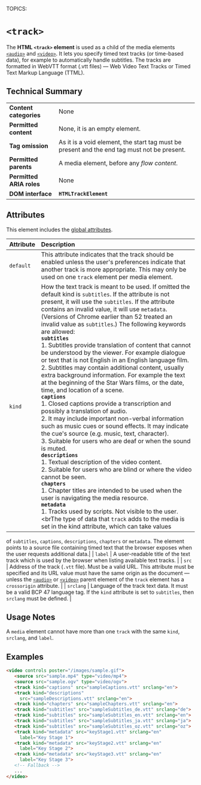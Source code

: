 TOPICS: <track>

# `<track>`

The **HTML `<track>` element** is used as a child of the media elements [`<audio>`](/en/webfrontend/<audio>)
and [`<video>`](/en/webfrontend/<video>). It lets you specify timed text tracks (or time-based data),
for example to automatically handle subtitles. The tracks are formatted in WebVTT format
(.vtt files) — Web Video Text Tracks or Timed Text Markup Language (TTML).

## Technical Summary

|  |  |
| :-- | :-- |
| **Content categories** | None |
| **Permitted content** | None, it is an empty element. |
| **Tag omission** | As it is a void element, the start tag must be present and the end tag must not be present. |
| **Permitted parents** | A media element, before any *flow content*. |
| **Permitted ARIA roles** | None |
| **DOM interface** | **`HTMLTrackElement`** |

## Attributes

This element includes the [global attributes](/en/webfrontend/HTML_Global_Attributes).

| Attribute | Description |
| :-- | :-- |
| `default` | This attribute indicates that the track should be enabled unless the user's preferences indicate that another track is more appropriate. This may only be used on one `track` element per media element. |
| `kind` | How the text track is meant to be used. If omitted the default kind is `subtitles`. If the attribute is not present, it will use the `subtitles`. If the attribute contains an invalid value, it will use `metadata`. (Versions of Chrome earlier than 52 treated an invalid value as `subtitles`.) The following keywords are allowed:<br>**`subtitles`**<br>1. Subtitles provide translation of content that cannot be understood by the viewer. For example dialogue or text that is not English in an English language film.<br>2. Subtitles may contain additional content, usually extra background information. For example the text at the beginning of the Star Wars films, or the date, time, and location of a scene.<br>**`captions`**<br>1. Closed captions provide a transcription and possibly a translation of audio.<br>2. It may include important non-verbal information such as music cues or sound effects. It may indicate the cue's source (e.g. music, text, character).<br>3. Suitable for users who are deaf or when the sound is muted.<br>**`descriptions`**<br>1. Textual description of the video content.<br>2. Suitable for users who are blind or where the video cannot be seen.<br>**`chapters`**<br>1. Chapter titles are intended to be used when the user is navigating the media resource.<br>**`metadata`**<br>1. Tracks used by scripts. Not visible to the user.<br><brThe type of data that `track` adds to the media is set in the kind attribute, which can take values
of `subtitles`, `captions`, `descriptions`, `chapters` or `metadata`. The element points to a source
file containing timed text that the browser exposes when the user requests additional data.|
| `label` | A user-readable title of the text track which is used by the browser when listing
available text tracks. |
| `src` | Address of the track (`.vtt` file). Must be a valid URL. This attribute must be specified
and its URL value must have the same origin as the document — unless the
[`<audio>`](/en/webfrontend/<audio>) or [`<video>`](/en/webfrontend/<video>) parent element of the
`track` element has a `crossorigin` attribute. |
| `srclang` | Language of the track text data. It must be a valid BCP 47 language tag. If the `kind`
attribute is set to `subtitles`, then `srclang` must be defined. |

## Usage Notes

A `media` element cannot have more than one `track` with the same `kind`, `srclang`, and `label`.

## Examples

```html
<video controls poster="/images/sample.gif">
   <source src="sample.mp4" type="video/mp4">
   <source src="sample.ogv" type="video/ogv">
   <track kind="captions" src="sampleCaptions.vtt" srclang="en">
   <track kind="descriptions"
     src="sampleDescriptions.vtt" srclang="en">
   <track kind="chapters" src="sampleChapters.vtt" srclang="en">
   <track kind="subtitles" src="sampleSubtitles_de.vtt" srclang="de">
   <track kind="subtitles" src="sampleSubtitles_en.vtt" srclang="en">
   <track kind="subtitles" src="sampleSubtitles_ja.vtt" srclang="ja">
   <track kind="subtitles" src="sampleSubtitles_oz.vtt" srclang="oz">
   <track kind="metadata" src="keyStage1.vtt" srclang="en"
     label="Key Stage 1">
   <track kind="metadata" src="keyStage2.vtt" srclang="en"
     label="Key Stage 2">
   <track kind="metadata" src="keyStage3.vtt" srclang="en"
     label="Key Stage 3">
   <!-- Fallback -->
   ...
</video>
```
